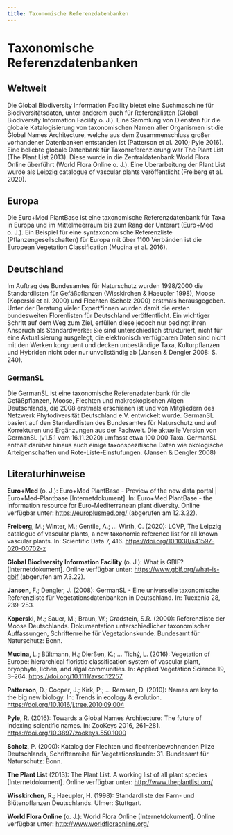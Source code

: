```yaml
---
title: Taxonomische Referenzdatenbanken
---
```


# Taxonomische Referenzdatenbanken

## Weltweit

Die Global Biodiversity Information Facility bietet eine Suchmaschine für Biodiversitätsdaten, unter anderem auch für Referenzlisten (Global Biodiversity Information Facility o. J.). Eine Sammlung von Diensten für die globale Katalogisierung von taxonomischen Namen aller Organismen ist die Global Names Architecture, welche aus dem Zusammenschluss großer vorhandener Datenbanken entstanden ist (Patterson et al. 2010; Pyle 2016). Eine beliebte globale Datenbank für Taxonreferenzierung war The Plant List (The Plant List 2013). Diese wurde in die Zentraldatenbank World Flora Online überführt (World Flora Online o. J.). Eine Überarbeitung der Plant List wurde als Leipzig catalogue of vascular plants veröffentlicht (Freiberg et al. 2020).

## Europa

Die Euro+Med PlantBase ist eine taxonomische Referenzdatenbank für Taxa in Europa und im Mittelmeerraum bis zum Rang der Unterart (Euro+Med o. J.). Ein Beispiel für eine syntaxonomische Referenzliste (Pflanzengesellschaften) für Europa mit über 1100 Verbänden ist die European Vegetation Classification (Mucina et al. 2016).

## Deutschland

Im Auftrag des Bundesamtes für Naturschutz wurden 1998/2000 die Standardlisten für Gefäßpflanzen (Wisskirchen & Haeupler 1998), Moose (Koperski et al. 2000) und Flechten (Scholz 2000) erstmals herausgegeben. Unter der Beratung vieler Expert\*innen wurden damit die ersten bundesweiten Florenlisten für Deutschland veröffentlicht. Ein wichtiger Schritt auf dem Weg zum Ziel, erfüllen diese jedoch nur bedingt ihren Anspruch als Standardwerke: Sie sind unterschiedlich strukturiert, nicht für eine Aktualisierung ausgelegt, die elektronisch verfügbaren Daten sind nicht mit den Werken kongruent und decken unbeständige Taxa, Kulturpflanzen und Hybriden nicht oder nur unvollständig ab (Jansen & Dengler 2008: S. 240).

### GermanSL

Die GermanSL ist eine taxonomische Referenzdatenbank für die Gefäßpflanzen, Moose, Flechten und makroskopischen Algen Deutschlands, die 2008 erstmals erschienen ist und von Mitgliedern des Netzwerk Phytodiversität Deutschland e.V. entwickelt wurde. GermanSL basiert auf den Standardlisten des Bundesamtes für Naturschutz und auf Korrekturen und Ergänzungen aus der Fachwelt. Die aktuelle Version von GermanSL (v1.5.1 vom 16.11.2020) umfasst etwa 100 000 Taxa. GermanSL enthält darüber hinaus auch einige taxonspezifische Daten wie ökologische Arteigenschaften und Rote-Liste-Einstufungen. (Jansen & Dengler 2008)

## Literaturhinweise

**Euro+Med** (o. J.): Euro+Med PlantBase - Preview of the new data portal | Euro+Med-Plantbase [Internetdokument]. In: Euro+Med PlantBase - the information resource for Euro-Mediterranean plant diversity. Online verfügbar unter: https://europlusmed.org/ (abgerufen am 12.3.22).

**Freiberg**, M.; Winter, M.; Gentile, A.; … Wirth, C. (2020): LCVP, The Leipzig catalogue of vascular plants, a new taxonomic reference list for all known vascular plants. In: Scientific Data 7, 416. https://doi.org/10.1038/s41597-020-00702-z

**Global Biodiversity Information Facility** (o. J.): What is GBIF? [Internetdokument]. Online verfügbar unter: https://www.gbif.org/what-is-gbif (abgerufen am 7.3.22).

**Jansen**, F.; Dengler, J. (2008): GermanSL - Eine universelle taxonomische Referenzliste für Vegetationsdatenbanken in Deutschland. In: Tuexenia 28, 239–253.

**Koperski**, M.; Sauer, M.; Braun, W.; Gradstein, S.R. (2000): Referenzliste der Moose Deutschlands. Dokumentation unterschiedlicher taxonomischer Auffassungen, Schriftenreihe für Vegetationskunde. Bundesamt für Naturschutz: Bonn.

**Mucina**, L.; Bültmann, H.; Dierßen, K.; … Tichý, L. (2016): Vegetation of Europe: hierarchical floristic classification system of vascular plant, bryophyte, lichen, and algal communities. In: Applied Vegetation Science 19, 3–264. https://doi.org/10.1111/avsc.12257

**Patterson**, D.; Cooper, J.; Kirk, P.; … Remsen, D. (2010): Names are key to the big new biology. In: Trends in ecology & evolution. https://doi.org/10.1016/j.tree.2010.09.004

**Pyle**, R. (2016): Towards a Global Names Architecture: The future of indexing scientific names. In: ZooKeys 2016, 261–281. https://doi.org/10.3897/zookeys.550.1000

**Scholz**, P. (2000): Katalog der Flechten und flechtenbewohnenden Pilze Deutschlands, Schriftenreihe für Vegetationskunde: 31. Bundesamt für Naturschutz: Bonn.

**The Plant List** (2013): The Plant List. A working list of all plant species [Internetdokument]. Online verfügbar unter: http://www.theplantlist.org/

**Wisskirchen**, R.; Haeupler, H. (1998): Standardliste der Farn- und Blütenpflanzen Deutschlands. Ulmer: Stuttgart.

**World Flora Online** (o. J.): World Flora Online [Internetdokument]. Online verfügbar unter: http://www.worldfloraonline.org/
